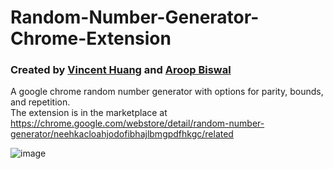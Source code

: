# Random-Number-Generator-Chrome-Extension
### Created by [Vincent Huang](https://github.com/vhcent) and [Aroop Biswal](https://github.com/AroopBiswal)
A google chrome random number generator with options for parity, bounds, and repetition.<br />
The extension is in the marketplace at https://chrome.google.com/webstore/detail/random-number-generator/neehkacloahjodofibhajlbmgpdfhkgc/related

![image](https://user-images.githubusercontent.com/84062739/149609543-e7300f43-3b9f-41c3-9fe8-b99c63c67a60.png)
